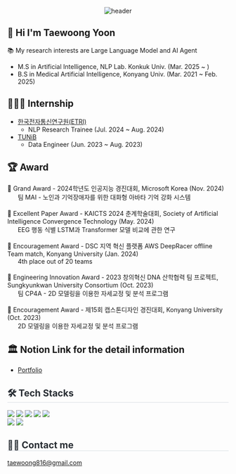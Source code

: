 <div align="center">

![header](https://capsule-render.vercel.app/api?type=rounded&color=0:94c8f7,100:466ed4&height=200&section=header&text=Welcome%20to%20My%20Github!)

</div>

## 👋 Hi I'm Taewoong Yoon
📚 My research interests are Large Language Model and AI Agent
- M.S in Artificial Intelligence, NLP Lab. Konkuk Univ. (Mar. 2025 ~ )
- B.S in Medical Artificial Intelligence, Konyang Univ. (Mar. 2021 ~ Feb. 2025)

## 🧑🏻‍💻 Internship
- [한국전자통신연구원(ETRI)](https://www.etri.re.kr/kor/main/main.etri)
  - NLP Research Trainee (Jul. 2024 ~ Aug. 2024)
- [TUNiB](https://tunib.ai/)
  - Data Engineer (Jun. 2023 ~ Aug. 2023)

## 🏆 Award
🥇 Grand Award - 2024학년도 인공지능 경진대회, Microsoft Korea (Nov. 2024)
<br/>&nbsp;&nbsp;&nbsp;&nbsp;&nbsp;&nbsp;팀 MAI - 노인과 기억장애자를 위한 대화형 아바타 기억 강화 시스템
<br/><br/>🎉 Excellent Paper Award - KAICTS 2024 춘계학술대회, Society of Artificial Intelligence Convergence Technology (May. 2024)
<br/>&nbsp;&nbsp;&nbsp;&nbsp;&nbsp;&nbsp;EEG 행동 식별 LSTM과 Transformer 모델 비교에 관한 연구
<br/><br/>🥉 Encouragement Award - DSC 지역 혁신 플랫폼 AWS DeepRacer offline Team match, Konyang University (Jan. 2024)
<br/>&nbsp;&nbsp;&nbsp;&nbsp;&nbsp;&nbsp;4th place out of 20 teams
<br/><br/>🥉 Engineering Innovation Award - 2023 창의혁신 DNA 산학협력 팀 프로젝트, Sungkyunkwan University Consortium (Oct. 2023)
<br/>&nbsp;&nbsp;&nbsp;&nbsp;&nbsp;&nbsp;팀 CP4A - 2D 모델링을 이용한 자세교정 및 분석 프로그램
<br/><br/>🥉 Encouragement Award - 제15회 캡스톤디자인 경진대회, Konyang University (Oct. 2023)
<br/>&nbsp;&nbsp;&nbsp;&nbsp;&nbsp;&nbsp;2D 모델링을 이용한 자세교정 및 분석 프로그램

## 🏛️ Notion Link for the detail information
- [Portfolio](https://decorous-crawdad-e1a.notion.site/TaeWoong-2695c4784dab40f7b21301e304dbba97?pvs=4)

<div style="text-align: left;">
    <h2 style="border-bottom: 1px solid #d8dee4; color: #282d33;"> 🛠️ Tech Stacks </h2>
    <div style="margin: 0; text-align: left;"> 
        <img src="https://img.shields.io/badge/Python-3776AB?style=flat&logo=Python&logoColor=white">
        <img src="https://img.shields.io/badge/PyTorch-EE4C2C?style=flat&logo=PyTorch&logoColor=white">
        <img src="https://img.shields.io/badge/Tensorflow-FF6F00?style=flat&logo=Tensorflow&logoColor=white">
        <img src="https://img.shields.io/badge/Keras-D00000?style=flat&logo=Keras&logoColor=white">
        <img src="https://img.shields.io/badge/MySQL-4479A1?style=flat&logo=MySQL&logoColor=white">
        <br/>
        <img src="https://img.shields.io/badge/Github-181717?style=flat&logo=Github&logoColor=white">
        <img src="https://img.shields.io/badge/Notion-000000?style=flat&logo=Notion&logoColor=white">
    </div>
</div>

   <div style="text-align: left;">  
        <h2 style="border-bottom: 1px solid #d8dee4; color: #282d33;"> 🧑‍💻 Contact me </h2> 
        <a href=mailto:taewoong816@gmail.com> taewoong816@gmail.com </a>
    </div> 
<br>
</div>
